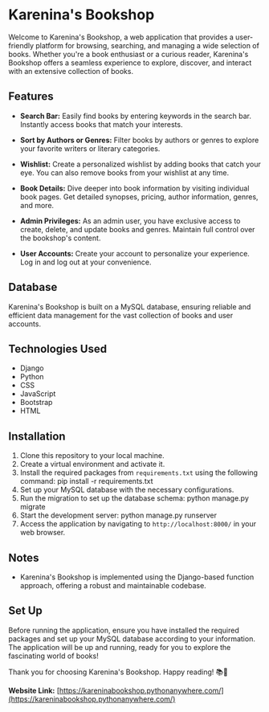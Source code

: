 # Karenina's Bookshop

Welcome to Karenina's Bookshop, a web application that provides a user-friendly platform for browsing, searching, and managing a wide selection of books. Whether you're a book enthusiast or a curious reader, Karenina's Bookshop offers a seamless experience to explore, discover, and interact with an extensive collection of books.

## Features

- **Search Bar:** Easily find books by entering keywords in the search bar. Instantly access books that match your interests.

- **Sort by Authors or Genres:** Filter books by authors or genres to explore your favorite writers or literary categories.

- **Wishlist:** Create a personalized wishlist by adding books that catch your eye. You can also remove books from your wishlist at any time.

- **Book Details:** Dive deeper into book information by visiting individual book pages. Get detailed synopses, pricing, author information, genres, and more.

- **Admin Privileges:** As an admin user, you have exclusive access to create, delete, and update books and genres. Maintain full control over the bookshop's content.

- **User Accounts:** Create your account to personalize your experience. Log in and log out at your convenience.

## Database

Karenina's Bookshop is built on a MySQL database, ensuring reliable and efficient data management for the vast collection of books and user accounts.

## Technologies Used

- Django
- Python
- CSS
- JavaScript
- Bootstrap
- HTML

## Installation

1. Clone this repository to your local machine.
2. Create a virtual environment and activate it.
3. Install the required packages from `requirements.txt` using the following command: pip install -r requirements.txt
4. Set up your MySQL database with the necessary configurations.
5. Run the migration to set up the database schema: python manage.py migrate
6. Start the development server: python manage.py runserver
7. Access the application by navigating to `http://localhost:8000/` in your web browser.

## Notes

- Karenina's Bookshop is implemented using the Django-based function approach, offering a robust and maintainable codebase.

## Set Up

Before running the application, ensure you have installed the required packages and set up your MySQL database according to your information. The application will be up and running, ready for you to explore the fascinating world of books!

Thank you for choosing Karenina's Bookshop. Happy reading! 📚📖

**Website Link:** [https://kareninabookshop.pythonanywhere.com/](https://kareninabookshop.pythonanywhere.com/)


